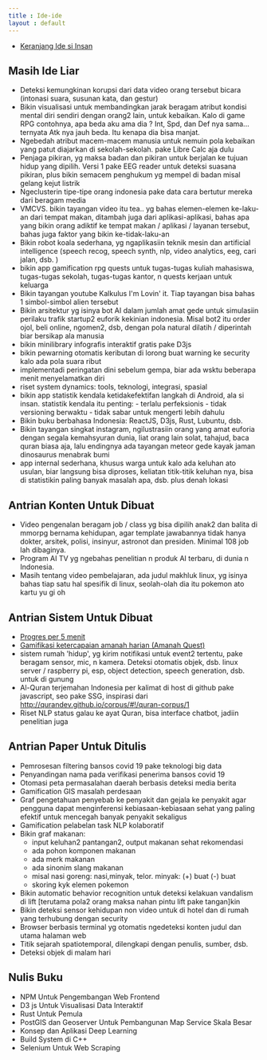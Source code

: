 ```yaml
---
title : Ide-ide
layout : default
---
```


- [Keranjang Ide si Insan](https://twitter.com/hashtag/keranjangidesiinsan?src=hashtag_click&f=live)

## Masih Ide Liar
- Deteksi kemungkinan korupsi dari data video orang tersebut bicara (intonasi suara, susunan kata, dan gestur)
- Bikin visualisasi untuk membandingkan jarak beragam atribut kondisi mental diri sendiri dengan orang2 lain, untuk kebaikan. Kalo di game RPG contohnya, apa beda aku ama dia ? Int, Spd, dan Def nya sama... ternyata Atk nya jauh beda. Itu kenapa dia bisa manjat.
- Ngebedah atribut macem-macem manusia untuk nemuin pola kebaikan yang patut diajarkan di sekolah-sekolah. pake Libre Calc aja dulu
- Penjaga pikiran, yg maksa badan dan pikiran untuk berjalan ke tujuan hidup yang dipilih. Versi 1 pake EEG reader untuk deteksi suasana pikiran, plus bikin semacem penghukum yg mempel di badan misal gelang kejut listrik
- Ngeclusterin tipe-tipe orang indonesia pake data cara bertutur mereka dari beragam media
- VMCVS. bikin tayangan video itu tea.. yg bahas elemen-elemen ke-laku-an dari tempat makan, ditambah juga dari aplikasi-aplikasi, bahas apa yang bikin orang adiktif ke tempat makan / aplikasi / layanan tersebut, bahas juga faktor yang bikin ke-tidak-laku-an
- Bikin robot koala sederhana, yg ngaplikasiin teknik mesin dan artificial intelligence (speech recog, speech synth, nlp, video analytics, eeg, cari jalan, dsb. )
- bikin app gamification rpg quests untuk tugas-tugas kuliah mahasiswa, tugas-tugas sekolah, tugas-tugas kantor, n quests kerjaan untuk  keluarga
- Bikin tayangan youtube Kalkulus I'm Lovin' it. Tiap tayangan bisa bahas 1 simbol-simbol alien tersebut
- Bikin arsitektur yg isinya bot AI dalam jumlah amat gede untuk simulasiin perilaku trafik startup2 euforik kekinian indonesia. Misal bot2 itu order ojol, beli online, ngomen2, dsb, dengan pola natural dilatih / diperintah biar bersikap ala manusia
- bikin minilibrary infografis interaktif gratis pake D3js
- bikin pewarning otomatis keributan di lorong buat warning ke security kalo ada pola suara ribut
- implementadi peringatan dini sebelum gempa, biar ada wsktu beberapa menit menyelamatkan diri
- riset system dynamics: tools, teknologi, integrasi, spasial
- bikin app statistik kendala ketidakefektifan langkah di Android, ala si insan. statistik kendala itu penting: - terlalu perfeksionis - tidak versioning berwaktu - tidak sabar untuk mengerti lebih dahulu
- Bikin buku berbahasa Indonesia: ReactJS, D3js, Rust, Lubuntu, dsb.
- Bikin tayangan singkat instagram, ngilustrasiin orang yang amat euforia dengan segala kemahsyuran dunia, liat orang lain solat, tahajud, baca quran biasa aja, lalu endingnya ada tayangan meteor gede kayak jaman dinosaurus menabrak bumi
- app internal sederhana, khusus warga untuk kalo ada keluhan ato usulan, biar langsung bisa diproses, keliatan titik-titik keluhan  nya, bisa di statistikin paling banyak masalah apa, dsb. plus denah lokasi 

## Antrian Konten Untuk Dibuat
- Video pengenalan beragam job / class yg bisa dipilih anak2 dan balita di mmorpg bernama kehidupan, agar template jawabannya tidak hanya dokter, arsitek, polisi, insinyur, astronot dan presiden. Minimal 108 job lah dibaginya.
- Program AI TV yg ngebahas penelitian n produk AI terbaru, di dunia n Indonesia.
- Masih tentang video pembelajaran, ada judul makhluk linux, yg isinya bahas tiap satu hal spesifik di linux, seolah-olah dia itu pokemon ato kartu yu gi oh

## Antrian Sistem Untuk Dibuat
- [Progres per 5 menit](https://insanalamin.github.io/ideas/progres-per-5-menit/)
- [Gamifikasi ketercapaian amanah harian (Amanah Quest)](https://insanalamin.github.io/ideas/amanah-quest/)
- sistem rumah 'hidup', yg kirim notifikasi untuk event2 tertentu, pake beragam sensor, mic, n kamera. Deteksi otomatis objek, dsb. linux server / raspberry pi, esp, object detection, speech generation, dsb. untuk di gunung
- Al-Quran terjemahan Indonesia per kalimat di host di github pake javascript, seo pake SSG, inspirasi dari http://qurandev.github.io/corpus/#!/quran-corpus/1
- Riset NLP status galau ke ayat Quran, bisa interface chatbot, jadiin penelitian juga

## Antrian Paper Untuk Ditulis
- Pemrosesan filtering bansos covid 19 pake teknologi big data
- Penyandingan nama pada verifikasi penerima bansos covid 19 
- Otomasi peta permasalahan daerah berbasis deteksi media berita
- Gamification GIS masalah perdesaan
- Graf pengetahuan penyebab ke penyakit dan gejala ke penyakit agar pengguna dapat menginferensi kebiasaan-kebiasaan sehat yang paling efektif untuk mencegah banyak penyakit sekaligus
- Gamification pelabelan task NLP kolaboratif
- Bikin graf makanan: 
  - input keluhan2 pantangan2, output makanan sehat rekomendasi
  - ada pohon komponen makanan
  - ada merk makanan
  - ada sinonim slang makanan
  - misal nasi goreng: nasi,minyak, telor. minyak: (+) buat (-) buat
  - skoring kyk elemen pokemon
- Bikin automatic behavior recognition untuk deteksi kelakuan vandalism di lift [terutama pola2 orang maksa nahan pintu lift pake tangan]kin 
- Bikin deteksi sensor kehidupan non video untuk di hotel dan di rumah yang terhubung dengan security
- Browser berbasis terminal yg otomatis ngedeteksi konten judul dan utama halaman web
- Titik sejarah spatiotemporal, dilengkapi dengan penulis, sumber, dsb.
- Deteksi objek di malam hari

## Nulis Buku
- NPM Untuk Pengembangan Web Frontend
- D3 js Untuk Visualisasi Data Interaktif
- Rust Untuk Pemula
- PostGIS dan Geoserver Untuk Pembangunan Map Service Skala Besar
- Konsep dan Aplikasi Deep Learning
- Build System di C++
- Selenium Untuk Web Scraping
